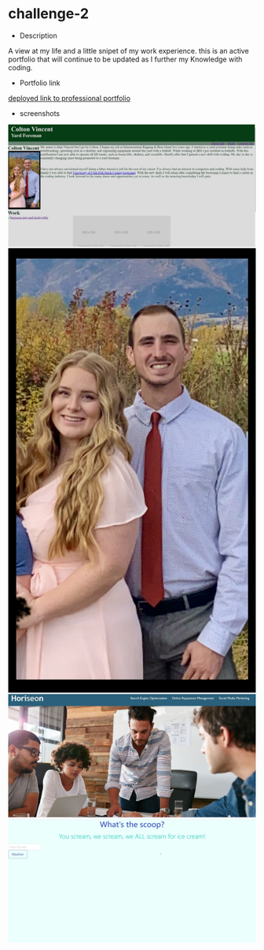 # challenge-2
* Description

A view at my life and a little snipet of my work experience.
this is an active portfolio that will continue to be updated as I further my Knowledge with coding.

* Portfolio link

[deployed link to professional portfolio](https://coltonvincent.github.io/challenge-2/)

* screenshots

![](Portfolio.jpg)
![](IMG_5475.jpg)
![](horiseon.jpg)
![](project-1.jpg)
